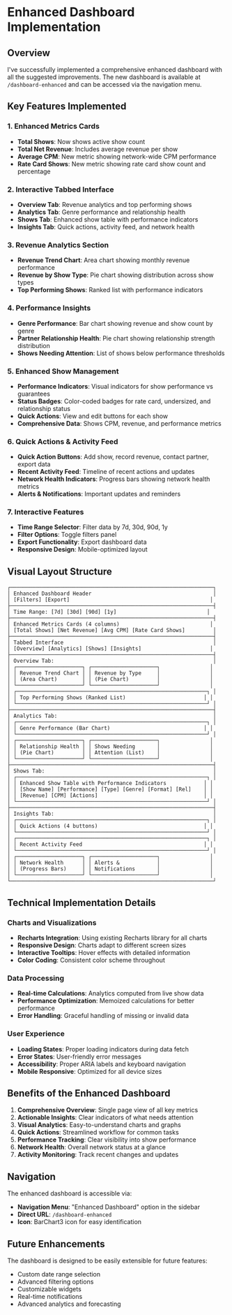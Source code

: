 # Enhanced Dashboard Implementation

## Overview
I've successfully implemented a comprehensive enhanced dashboard with all the suggested improvements. The new dashboard is available at `/dashboard-enhanced` and can be accessed via the navigation menu.

## Key Features Implemented

### 1. Enhanced Metrics Cards
- **Total Shows**: Now shows active show count
- **Total Net Revenue**: Includes average revenue per show
- **Average CPM**: New metric showing network-wide CPM performance
- **Rate Card Shows**: New metric showing rate card show count and percentage

### 2. Interactive Tabbed Interface
- **Overview Tab**: Revenue analytics and top performing shows
- **Analytics Tab**: Genre performance and relationship health
- **Shows Tab**: Enhanced show table with performance indicators
- **Insights Tab**: Quick actions, activity feed, and network health

### 3. Revenue Analytics Section
- **Revenue Trend Chart**: Area chart showing monthly revenue performance
- **Revenue by Show Type**: Pie chart showing distribution across show types
- **Top Performing Shows**: Ranked list with performance indicators

### 4. Performance Insights
- **Genre Performance**: Bar chart showing revenue and show count by genre
- **Partner Relationship Health**: Pie chart showing relationship strength distribution
- **Shows Needing Attention**: List of shows below performance thresholds

### 5. Enhanced Show Management
- **Performance Indicators**: Visual indicators for show performance vs guarantees
- **Status Badges**: Color-coded badges for rate card, undersized, and relationship status
- **Quick Actions**: View and edit buttons for each show
- **Comprehensive Data**: Shows CPM, revenue, and performance metrics

### 6. Quick Actions & Activity Feed
- **Quick Action Buttons**: Add show, record revenue, contact partner, export data
- **Recent Activity Feed**: Timeline of recent actions and updates
- **Network Health Indicators**: Progress bars showing network health metrics
- **Alerts & Notifications**: Important updates and reminders

### 7. Interactive Features
- **Time Range Selector**: Filter data by 7d, 30d, 90d, 1y
- **Filter Options**: Toggle filters panel
- **Export Functionality**: Export dashboard data
- **Responsive Design**: Mobile-optimized layout

## Visual Layout Structure

```
┌─────────────────────────────────────────────────────────────────┐
│ Enhanced Dashboard Header                                       │
│ [Filters] [Export]                                             │
├─────────────────────────────────────────────────────────────────┤
│ Time Range: [7d] [30d] [90d] [1y]                             │
├─────────────────────────────────────────────────────────────────┤
│ Enhanced Metrics Cards (4 columns)                             │
│ [Total Shows] [Net Revenue] [Avg CPM] [Rate Card Shows]         │
├─────────────────────────────────────────────────────────────────┤
│ Tabbed Interface                                                │
│ [Overview] [Analytics] [Shows] [Insights]                      │
├─────────────────────────────────────────────────────────────────┤
│ Overview Tab:                                                   │
│ ┌─────────────────────┐ ┌─────────────────────┐                │
│ │ Revenue Trend Chart │ │ Revenue by Type     │                │
│ │ (Area Chart)        │ │ (Pie Chart)         │                │
│ └─────────────────────┘ └─────────────────────┘                │
│ ┌─────────────────────────────────────────────────────────────┐ │
│ │ Top Performing Shows (Ranked List)                         │ │
│ └─────────────────────────────────────────────────────────────┘ │
├─────────────────────────────────────────────────────────────────┤
│ Analytics Tab:                                                  │
│ ┌─────────────────────────────────────────────────────────────┐ │
│ │ Genre Performance (Bar Chart)                              │ │
│ └─────────────────────────────────────────────────────────────┘ │
│ ┌─────────────────────┐ ┌─────────────────────┐                │
│ │ Relationship Health │ │ Shows Needing       │                │
│ │ (Pie Chart)         │ │ Attention (List)    │                │
│ └─────────────────────┘ └─────────────────────┘                │
├─────────────────────────────────────────────────────────────────┤
│ Shows Tab:                                                      │
│ ┌─────────────────────────────────────────────────────────────┐ │
│ │ Enhanced Show Table with Performance Indicators            │ │
│ │ [Show Name] [Performance] [Type] [Genre] [Format] [Rel]    │ │
│ │ [Revenue] [CPM] [Actions]                                  │ │
│ └─────────────────────────────────────────────────────────────┘ │
├─────────────────────────────────────────────────────────────────┤
│ Insights Tab:                                                   │
│ ┌─────────────────────────────────────────────────────────────┐ │
│ │ Quick Actions (4 buttons)                                  │ │
│ └─────────────────────────────────────────────────────────────┘ │
│ ┌─────────────────────────────────────────────────────────────┐ │
│ │ Recent Activity Feed                                       │ │
│ └─────────────────────────────────────────────────────────────┘ │
│ ┌─────────────────────┐ ┌─────────────────────┐                │
│ │ Network Health      │ │ Alerts &            │                │
│ │ (Progress Bars)     │ │ Notifications       │                │
│ └─────────────────────┘ └─────────────────────┘                │
└─────────────────────────────────────────────────────────────────┘
```

## Technical Implementation Details

### Charts and Visualizations
- **Recharts Integration**: Using existing Recharts library for all charts
- **Responsive Design**: Charts adapt to different screen sizes
- **Interactive Tooltips**: Hover effects with detailed information
- **Color Coding**: Consistent color scheme throughout

### Data Processing
- **Real-time Calculations**: Analytics computed from live show data
- **Performance Optimization**: Memoized calculations for better performance
- **Error Handling**: Graceful handling of missing or invalid data

### User Experience
- **Loading States**: Proper loading indicators during data fetch
- **Error States**: User-friendly error messages
- **Accessibility**: Proper ARIA labels and keyboard navigation
- **Mobile Responsive**: Optimized for all device sizes

## Benefits of the Enhanced Dashboard

1. **Comprehensive Overview**: Single page view of all key metrics
2. **Actionable Insights**: Clear indicators of what needs attention
3. **Visual Analytics**: Easy-to-understand charts and graphs
4. **Quick Actions**: Streamlined workflow for common tasks
5. **Performance Tracking**: Clear visibility into show performance
6. **Network Health**: Overall network status at a glance
7. **Activity Monitoring**: Track recent changes and updates

## Navigation
The enhanced dashboard is accessible via:
- **Navigation Menu**: "Enhanced Dashboard" option in the sidebar
- **Direct URL**: `/dashboard-enhanced`
- **Icon**: BarChart3 icon for easy identification

## Future Enhancements
The dashboard is designed to be easily extensible for future features:
- Custom date range selection
- Advanced filtering options
- Customizable widgets
- Real-time notifications
- Advanced analytics and forecasting
